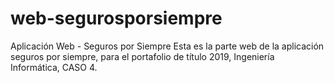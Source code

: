 # web-segurosporsiempre
Aplicación Web - Seguros por Siempre
Esta es la parte web de la aplicación seguros por siempre, para el portafolio de título 2019, Ingeniería Informática, CASO 4.
